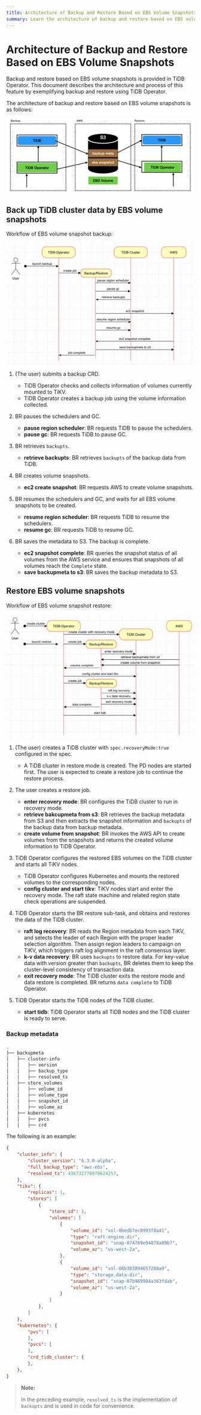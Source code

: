 ```yaml
---
title: Architecture of Backup and Restore Based on EBS Volume Snapshots
summary: Learn the architecture of backup and restore based on EBS volume snapshots in TiDB.
---
```


# Architecture of Backup and Restore Based on EBS Volume Snapshots

Backup and restore based on EBS volume snapshots is provided in TiDB Operator. This document describes the architecture and process of this feature by exemplifying backup and restore using TiDB Operator.

The architecture of backup and restore based on EBS volume snapshots is as follows:

![AWS EBS Snapshot Backup and Restore architecture](/media/volume-snapshot-backup-restore-overview.png)

## Back up TiDB cluster data by EBS volume snapshots

Workflow of EBS volume snapshot backup:

![EBS Snapshot backup process design](/media/volume-snapshot-backup-workflow.png)

1. (The user) submits a backup CRD.
   * TiDB Operator checks and collects information of volumes currently mounted to TiKV.
   * TiDB Operator creates a backup job using the volume information collected.

2. BR pauses the schedulers and GC.
   * **pause region scheduler**: BR requests TiDB to pause the schedulers.
   * **pause gc**: BR requests TiDB to pause GC.

3. BR retrieves `backupts`.
   * **retrieve backupts**: BR retrieves `backupts` of the backup data from TiDB.

4. BR creates volume snapshots.
   * **ec2 create snapshot**: BR requests AWS to create volume snapshots.

5. BR resumes the schedulers and GC, and waits for all EBS volume snapshots to be created.
   * **resume region scheduler**: BR requests TiDB to resume the schedulers.
   * **resume gc**: BR requests TiDB to resume GC.

6. BR saves the metadata to S3. The backup is complete.
   * **ec2 snapshot complete**: BR queries the snapshot status of all volumes from the AWS service and ensures that snapshots of all volumes reach the `Complete` state.
   * **save backupmeta to s3**: BR saves the backup metadata to S3.

## Restore EBS volume snapshots

Workflow of EBS volume snapshot restore:

![EBS Snapshot restore process design](/media/volume-snapshot-restore-workflow.png)

1. (The user) creates a TiDB cluster with `spec.recoveryMode:true` configured in the spec.
   * A TiDB cluster in restore mode is created. The PD nodes are started first. The user is expected to create a restore job to continue the restore process.

2. The user creates a restore job.
   * **enter recovery mode**: BR configures the TiDB cluster to run in recovery mode.
   * **retrieve bakcupmeta from s3**: BR retrieves the backup metadata from S3 and then extracts the snapshot information and `backupts` of the backup data from backup metadata.
   * **create volume from snapshot**: BR invokes the AWS API to create volumes from the snapshots and returns the created volume information to TiDB Operator.

3. TiDB Operator configures the restored EBS volumes on the TiDB cluster and starts all TiKV nodes.
   * TiDB Operator configures Kubernetes and mounts the restored volumes to the corresponding nodes.
   * **config cluster and start tikv**: TiKV nodes start and enter the recovery mode. The raft state machine and related region state check operations are suspended.

4. TiDB Operator starts the BR restore sub-task, and obtains and restores the data of the TiDB cluster.
   * **raft log recovery**: BR reads the Region metadata from each TiKV, and selects the leader of each Region with the proper leader selection algorithm. Then assign region leaders to campaign on TiKV, which triggers raft log alignment in the raft consensus layer.
   * **k-v data recovery**: BR uses `backupts` to restore data. For key-value data with version greater than `backupts`, BR deletes them to keep the cluster-level consistency of transaction data.
   * **exit recovery mode**: The TiDB cluster exits the restore mode and data restore is completed. BR returns `data complete` to TiDB Operator.

5. TiDB Operator starts the TiDB nodes of the TiDB cluster.
   * **start tidb**: TiDB Operator starts all TiDB nodes and the TiDB cluster is ready to serve.

### Backup metadata

```
.
├── backupmeta
│   ├── cluster-info
│   │   ├── version
│   │   ├── backup_type
│   │   ├── resolved_ts
│   ├── store_volumes
│   │   ├── volume_id
│   │   ├── volume_type
│   │   ├── snapshot_id
│   │   ├── volume_az
│   ├── kubernetes
│   │   ├── pvcs
│   │   ├── crd
```

The following is an example:

```json
{
    "cluster_info": {
        "cluster_version": "6.3.0-alpha",
        "full_backup_type": "aws-ebs",
        "resolved_ts": 436732770870624257,
    },
    "tikv": {
        "replicas": 1,
        "stores": [
            {
                "store_id": 1,
                "volumes": [
                    {
                        "volume_id": "vol-0bedb7ec0993f8a41",
                        "type": "raft-engine.dir",
                        "snapshot_id": "snap-074769e94078a89b7",
                        "volume_az": "us-west-2a",
                    },
                    {
                        "volume_id": "vol-08b303894657288a9",
                        "type": "storage.data-dir",
                        "snapshot_id": "snap-07b969994a363fdab",
                        "volume_az": "us-west-2a",
                    }
                ]
            },
        ]
    },
    "kubernetes": {
        "pvs": [
        ],
        "pvcs": [
        ],
        "crd_tidb_cluster": {
        },
    },
}
```

> **Note:**
>
> In the preceding example, `resolved_ts` is the implementation of `backupts` and is used in code for convenience.
